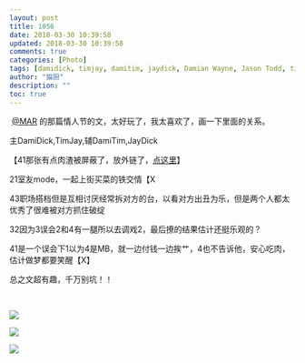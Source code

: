 ```yaml
---
layout: post
title: 1056
date: 2018-03-30 10:39:58
updated: 2018-03-30 10:39:58
comments: true
categories: [Photo]
tags: [damidick, timjay, damitim, jaydick, Damian Wayne, Jason Todd, tim drake, Dick Grayson, DC, batfamily]
author: "猫厨"
description: ""
toc: true
---
```


<p>&nbsp;<a target="_blank" loftermentionblogid="2146263" href="http://www.lofter.com/mentionredirect.do?blogId=2146263"  >@MAR</a>&nbsp;的那篇情人节的文，太好玩了，我太喜欢了，画一下里面的关系。</p> 
<p>主DamiDick,TimJay,辅DamiTim,JayDick</p> 
<p>【41那张有点肉渣被屏蔽了，放外链了，<a target="_blank" rel="nofollow" href="http://file.damidick.anime-japan.net/5b68e33e.jpeg"  >点这里</a>】</p> 
<p>21室友mode，一起上街买菜的铁交情【X</p> 
<p>43职场搭档但是互相讨厌经常拆对方的台，以看对方出丑为乐，但是两个人都太优秀了很难被对方抓住破绽</p> 
<p>32因为3误会2和4有一腿所以去调戏2，最后撩的结果估计还挺乐观的？</p> 
<p>41是一个误会下1以为4是MB，就一边付钱一边挨艹，4也不告诉他，安心吃肉，估计做梦都要笑醒【X】</p> 
<p>总之文超有趣，千万别坑！！</p> 
<p><br /></p>

![](https://imglf5.nosdn.127.net/img/cVZNdzJtQk9JV2NWQjNJYXVZQ0V4dUt4WTd1MEtPZzI2RmxVRmg5c2YrYXNyNFVKVFRxOUt3PT0.jpg)

![](https://imglf4.nosdn.127.net/img/cVZNdzJtQk9JV2NWQjNJYXVZQ0V4b0VKOXJ2dnc5bmNpMTZSRTI0RFhDblQ4UEtVUmFIU1d3PT0.jpg)

![](https://imglf4.nosdn.127.net/img/cVZNdzJtQk9JV2NWQjNJYXVZQ0V4cUV1a2RDSi94YTRuSGwySFdBd1lQNFI5bXJ0N2E2ditBPT0.jpg)